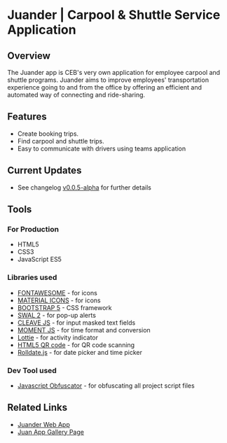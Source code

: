 # Juander | Carpool & Shuttle Service Application

## Overview

The Juander app is CEB's very own application for employee carpool and shuttle programs. Juander aims to improve employees' transportation experience going to and from the office by offering an efficient and automated way of connecting and ride-sharing.

## Features

- Create booking trips.
- Find carpool and shuttle trips.
- Easy to communicate with drivers using teams application

## Current Updates

- See changelog [v0.0.5-alpha](https://github.com/rdramirez/Juander/blob/main/CHANGELOG.md) for further details

## Tools

### For Production

- HTML5
- CSS3
- JavaScript ES5

### Libraries used

- [FONTAWESOME](https://fontawesome.com/) - for icons
- [MATERIAL ICONS](https://mui.com/material-ui/material-icons/) - for icons
- [BOOTSTRAP 5](https://getbootstrap.com/docs/5.0/getting-started/introduction/) - CSS framework
- [SWAL 2](https://sweetalert2.github.io/) - for pop-up alerts
- [CLEAVE JS](https://nosir.github.io/cleave.js/) - for input masked text fields
- [MOMENT JS](https://momentjs.com/) - for time format and conversion
- [Lottie](https://lottiefiles.com/web-player) - for activity indicator
- [HTML5 QR code](https://github.com/mebjas/html5-qrcode) - for QR code scanning
- [Rolldate.js](https://github.com/AlexZubov/rolldate) - for date picker and time picker

### Dev Tool used

- [Javascript Obfuscator](https://www.npmjs.com/package/javascript-obfuscator) - for obfuscating all project script files

## Related Links

- [Juander Web App](https://cebupacificair-dev.apigee.net/ceb-poc-juander/app)
- [Juan App Gallery Page](https://techinnovationresearch-eval-prod.apigee.net/appgallery/app?appID=Juander)
